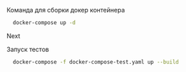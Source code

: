 Команда для сборки докер контейнера
```sh
  docker-compose up -d
```
Next

Запуск тестов
```sh
  docker-compose -f docker-compose-test.yaml up --build
```
